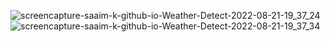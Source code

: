 ![screencapture-saaim-k-github-io-Weather-Detect-2022-08-21-19_37_24](https://user-images.githubusercontent.com/89778620/185796368-3c1d5d50-ff15-4832-a82a-0f0ebde7cc48.png)
![screencapture-saaim-k-github-io-Weather-Detect-2022-08-21-19_37_34](https://user-images.githubusercontent.com/89778620/185796374-e73d8242-dbfa-4948-b561-e39045f6a4a9.png)

